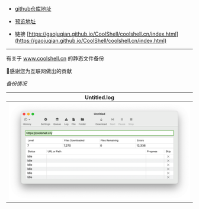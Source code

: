 - [github仓库地址](https://github.com/GaoJuqian/CoolShell)

- [预览地址](https://gaojuqian.github.io/CoolShell)

- 链接 [https://gaojuqian.github.io/CoolShell/coolshell.cn/index.html](https://gaojuqian.github.io/CoolShell/coolshell.cn/index.html)

---

有关于 www.coolshell.cn 的静态文件备份

🙏感谢您为互联网做出的贡献

*备份情况*

|       Untitled.log       |
|:------------------------:|
| ![Screenshot 1](img.png) |

